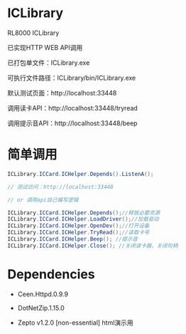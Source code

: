 # ICLibrary
RL8000 ICLibrary

已实现HTTP WEB API调用

已打包单文件：ICLibrary.exe

可执行文件路径：ICLibrary/bin/ICLibrary.exe

默认测试页面：http://localhost:33448

调用读卡API：http://localhost:33448/tryread

调用提示音API：http://localhost:33448/beep

# 简单调用

```csharp
ICLibrary.ICCard.ICHelper.Depends().ListenA();

// 测试访问：http://localhost:33448

// or 调用api自己编写逻辑

ICLibrary.ICCard.ICHelper.Depends();//释放必要资源
ICLibrary.ICCard.ICHelper.LoadDriver();//加载驱动
ICLibrary.ICCard.ICHelper.OpenDev();//打开设备
ICLibrary.ICCard.ICHelper.TryRead();//读取卡号
ICLibrary.ICCard.ICHelper.Beep(); //提示音
ICLibrary.ICCard.ICHelper.Close(); //关闭读卡器，关闭句柄
```

# Dependencies

+ Ceen.Httpd.0.9.9

+ DotNetZip.1.15.0

+ Zepto v1.2.0 [non-essential] html演示用
